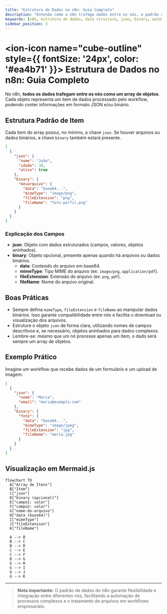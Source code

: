 ```yaml
---
title: "Estrutura de Dados no n8n: Guia Completo"
description: "Entenda como o n8n trafega dados entre os nós, o padrão array de objetos, uso de json e binary, boas práticas e exemplos visuais para automação empresarial."
keywords: [n8n, estrutura de dados, data structure, json, binary, automação, workflow, boas práticas, integração, exemplos, mermaid]
sidebar_position: 3
---
```


# <ion-icon name="cube-outline" style={{ fontSize: '24px', color: '#ea4b71' }}></ion-icon> Estrutura de Dados no n8n: Guia Completo

No n8n, **todos os dados trafegam entre os nós como um array de objetos**. Cada objeto representa um item de dados processado pelo workflow, podendo conter informações em formato JSON e/ou binário.

## Estrutura Padrão de Item

Cada item do array possui, no mínimo, a chave `json`. Se houver arquivos ou dados binários, a chave `binary` também estará presente.

```json
[
  {
    "json": {
      "nome": "João",
      "idade": 30,
      "ativo": true
    },
    "binary": {
      "meuarquivo": {
        "data": "base64...",
        "mimeType": "image/png",
        "fileExtension": "png",
        "fileName": "foto-perfil.png"
      }
    }
  }
]
```

### Explicação dos Campos

- **json**: Objeto com dados estruturados (campos, valores, objetos aninhados).
- **binary**: Objeto opcional, presente apenas quando há arquivos ou dados binários.
  - **data**: Conteúdo do arquivo em base64.
  - **mimeType**: Tipo MIME do arquivo (ex: `image/png`, `application/pdf`).
  - **fileExtension**: Extensão do arquivo (ex: `png`, `pdf`).
  - **fileName**: Nome do arquivo original.

## Boas Práticas

- Sempre defina `mimeType`, `fileExtension` e `fileName` ao manipular dados binários. Isso garante compatibilidade entre nós e facilita o download ou visualização dos arquivos.
- Estruture o objeto `json` de forma clara, utilizando nomes de campos descritivos e, se necessário, objetos aninhados para dados complexos.
- Lembre-se: mesmo que um nó processe apenas um item, o dado será sempre um array de objetos.

## Exemplo Prático

Imagine um workflow que recebe dados de um formulário e um upload de imagem:

```json
[
  {
    "json": {
      "nome": "Maria",
      "email": "maria@exemplo.com"
    },
    "binary": {
      "foto": {
        "data": "base64...",
        "mimeType": "image/jpeg",
        "fileExtension": "jpg",
        "fileName": "maria.jpg"
      }
    }
  }
]
```

## Visualização em Mermaid.js

```mermaid
flowchart TD
  A["Array de Itens"]
  B["Item"]
  C["json"]
  D["binary (opcional)"]
  E["campo1: valor"]
  F["campo2: valor"]
  G["nome-do-arquivo"]
  H["data (base64)"]
  I["mimeType"]
  J["fileExtension"]
  K["fileName"]

  A --> B
  B --> C
  B --> D
  C --> E
  C --> F
  D --> G
  G --> H
  G --> I
  G --> J
  G --> K
```

---

> **Nota importante:**
> O padrão de dados do n8n garante flexibilidade e integração entre diferentes nós, facilitando a automação de processos complexos e o tratamento de arquivos em workflows empresariais. 